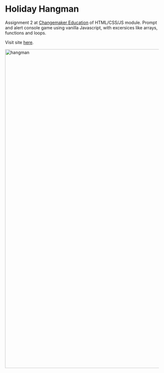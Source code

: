 # Holiday Hangman
Assignment 2 at [Changemaker Education](https://cmeducations.se/utbildningar/program/frontend-app-developer) of HTML/CSS/JS module. Prompt and alert console game using vanilla Javascript, with excersices like arrays, functions and loops.

Visit site [here](https://jennynguyenoberg.github.io/jennys-portfolio-2.0/html/hangman-game.html).

<img width="1045" alt="hangman" src="https://user-images.githubusercontent.com/116844306/216376698-dba3c2dd-05a1-4346-98d2-30a53e627515.png">
